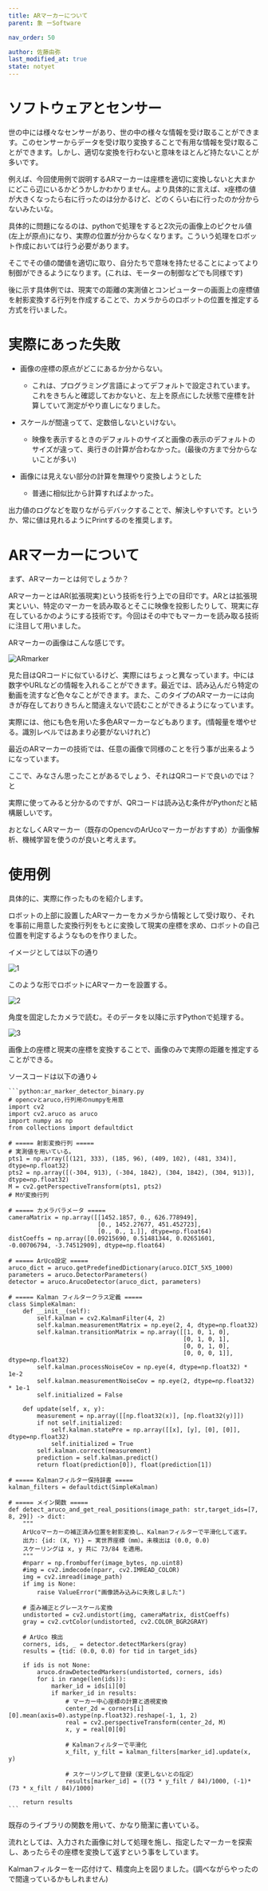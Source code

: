 ```yaml
---
title: ARマーカーについて
parent: 象 ーSoftware

nav_order: 50

author: 佐藤由弥
last_modified_at: true
state: notyet
---
```

# ソフトウェアとセンサー

世の中には様々なセンサーがあり、世の中の様々な情報を受け取ることができます。このセンサーからデータを受け取り変換することで有用な情報を受け取ることができます。しかし、適切な変換を行わないと意味をほとんど持たないことが多いです。

例えば、今回使用例で説明するARマーカーは座標を適切に変換しないと大まかにどこら辺にいるかどうかしかわかりません。より具体的に言えば、x座標の値が大きくなったら右に行ったのは分かるけど、どのくらい右に行ったのか分からないみたいな。

具体的に問題になるのは、pythonで処理をすると2次元の画像上のピクセル値(左上が原点)になり、実際の位置が分からなくなります。こういう処理をロボット作成においては行う必要があります。

そこでその値の閾値を適切に取り、自分たちで意味を持たせることによってより制御ができるようになります。(これは、モーターの制御などでも同様です)

後に示す具体例では、現実での距離の実測値とコンピューターの画面上の座標値を射影変換する行列を作成することで、カメラからのロボットの位置を推定する方式を行いました。

# **実際にあった失敗**
- 画像の座標の原点がどこにあるか分からない。
  + これは、プログラミング言語によってデフォルトで設定されています。これをきちんと確認しておかないと、左上を原点にした状態で座標を計算していて測定がやり直しになりました。

- スケールが間違ってて、定数倍しないといけない。
  + 映像を表示するときのデフォルトのサイズと画像の表示のデフォルトのサイズが違って、奥行きの計算が合わなかった。(最後の方まで分からないことが多い)

- 画像には見えない部分の計算を無理やり変換しようとした
  + 普通に相似比から計算すればよかった。

出力値のログなどを取りながらデバックすることで、解決しやすいです。というか、常に値は見れるようにPrintするのを推奨します。


# **ARマーカーについて**

まず、ARマーカーとは何でしょうか？

ARマーカーとはAR(拡張現実)という技術を行う上での目印です。ARとは拡張現実といい、特定のマーカーを読み取るとそこに映像を投影したりして、現実に存在しているかのようにする技術です。今回はその中でもマーカーを読み取る技術に注目して用いました。

ARマーカーの画像はこんな感じです。

![ARmarker](img/ARmarker.png) 

見た目はQRコードに似ているけど、実際にはちょっと異なっています。中には数字やURLなどの情報を入れることができます。最近では、読み込んだら特定の動画を流すなど色々なことができます。また、このタイプのARマーカーには向きが存在しておりきちんと間違えないで読むことができるようになっています。

実際には、他にも色を用いた多色ARマーカーなどもあります。(情報量を増やせる。識別レベルではあまり必要がないけれど)

最近のARマーカーの技術では、任意の画像で同様のことを行う事が出来るようになっています。

ここで、みなさん思ったことがあるでしょう、それはQRコードで良いのでは？と

実際に使ってみると分かるのですが、QRコードは読み込む条件がPythonだと結構厳しいです。

おとなしくARマーカー（既存のOpencvのArUcoマーカーがおすすめ）か画像解析、機械学習を使うのが良いと考えます。

# **使用例**

具体的に、実際に作ったものを紹介します。

ロボットの上部に設置したARマーカーをカメラから情報として受け取り、それを事前に用意した変換行列をもとに変換して現実の座標を求め、ロボットの自己位置を判定するようなものを作りました。

イメージとしては以下の通り

![1](img/1.png) 

このような形でロボットにARマーカーを設置する。

![2](img/2.png) 

角度を固定したカメラで読む。そのデータを以降に示すPythonで処理する。

![3](img/3.png) 

画像上の座標と現実の座標を変換することで、画像のみで実際の距離を推定することができる。

ソースコードは以下の通り↓

````
```python:ar_marker_detector_binary.py
# opencvとaruco,行列用のnumpyを用意
import cv2
import cv2.aruco as aruco
import numpy as np
from collections import defaultdict

# ===== 射影変換行列 =====
# 実測値を用いている。
pts1 = np.array([(121, 333), (185, 96), (409, 102), (481, 334)], dtype=np.float32)
pts2 = np.array([(-304, 913), (-304, 1842), (304, 1842), (304, 913)], dtype=np.float32)
M = cv2.getPerspectiveTransform(pts1, pts2)
# Mが変換行列

# ===== カメラパラメータ =====
cameraMatrix = np.array([[1452.1857, 0., 626.778949],
                         [0., 1452.27677, 451.452723],
                         [0., 0., 1.]], dtype=np.float64)
distCoeffs = np.array([0.09215690, 0.51481344, 0.02651601, -0.00706794, -3.74512909], dtype=np.float64)

# ===== ArUco設定 =====
aruco_dict = aruco.getPredefinedDictionary(aruco.DICT_5X5_1000)
parameters = aruco.DetectorParameters()
detector = aruco.ArucoDetector(aruco_dict, parameters)

# ===== Kalman フィルタークラス定義 =====
class SimpleKalman:
    def __init__(self):
        self.kalman = cv2.KalmanFilter(4, 2)
        self.kalman.measurementMatrix = np.eye(2, 4, dtype=np.float32)
        self.kalman.transitionMatrix = np.array([[1, 0, 1, 0],
                                                 [0, 1, 0, 1],
                                                 [0, 0, 1, 0],
                                                 [0, 0, 0, 1]], dtype=np.float32)
        self.kalman.processNoiseCov = np.eye(4, dtype=np.float32) * 1e-2
        self.kalman.measurementNoiseCov = np.eye(2, dtype=np.float32) * 1e-1
        self.initialized = False

    def update(self, x, y):
        measurement = np.array([[np.float32(x)], [np.float32(y)]])
        if not self.initialized:
            self.kalman.statePre = np.array([[x], [y], [0], [0]], dtype=np.float32)
            self.initialized = True
        self.kalman.correct(measurement)
        prediction = self.kalman.predict()
        return float(prediction[0]), float(prediction[1])

# ===== Kalmanフィルター保持辞書 =====
kalman_filters = defaultdict(SimpleKalman)

# ===== メイン関数 =====
def detect_aruco_and_get_real_positions(image_path: str,target_ids=[7, 8, 29]) -> dict:
    """
    ArUcoマーカーの補正済み位置を射影変換し、Kalmanフィルターで平滑化して返す。
    出力: {id: (X, Y)} ← 実世界座標（mm）。未検出は (0.0, 0.0)
    スケーリングは x, y 共に 73/84 を適用。
    """
    #nparr = np.frombuffer(image_bytes, np.uint8)
    #img = cv2.imdecode(nparr, cv2.IMREAD_COLOR)
    img = cv2.imread(image_path)
    if img is None:
        raise ValueError("画像読み込みに失敗しました")

    # 歪み補正とグレースケール変換
    undistorted = cv2.undistort(img, cameraMatrix, distCoeffs)
    gray = cv2.cvtColor(undistorted, cv2.COLOR_BGR2GRAY)

    # ArUco 検出
    corners, ids, _ = detector.detectMarkers(gray)
    results = {tid: (0.0, 0.0) for tid in target_ids}

    if ids is not None:
        aruco.drawDetectedMarkers(undistorted, corners, ids)
        for i in range(len(ids)):
            marker_id = ids[i][0]
            if marker_id in results:
                # マーカー中心座標の計算と透視変換
                center_2d = corners[i][0].mean(axis=0).astype(np.float32).reshape(-1, 1, 2)
                real = cv2.perspectiveTransform(center_2d, M)
                x, y = real[0][0]

                # Kalmanフィルターで平滑化
                x_filt, y_filt = kalman_filters[marker_id].update(x, y)

                # スケーリングして登録（変更しないとの指定）
                results[marker_id] = ((73 * y_filt / 84)/1000, (-1)*(73 * x_filt / 84)/1000)

    return results
```
````

既存のライブラリの関数を用いて、かなり簡潔に書いている。

流れとしては、入力された画像に対して処理を施し、指定したマーカーを探索し、あったらその座標を変換して返すという事をしています。

Kalmanフィルターを一応付けて、精度向上を図りました。(調べながらやったので間違っているかもしれません)



